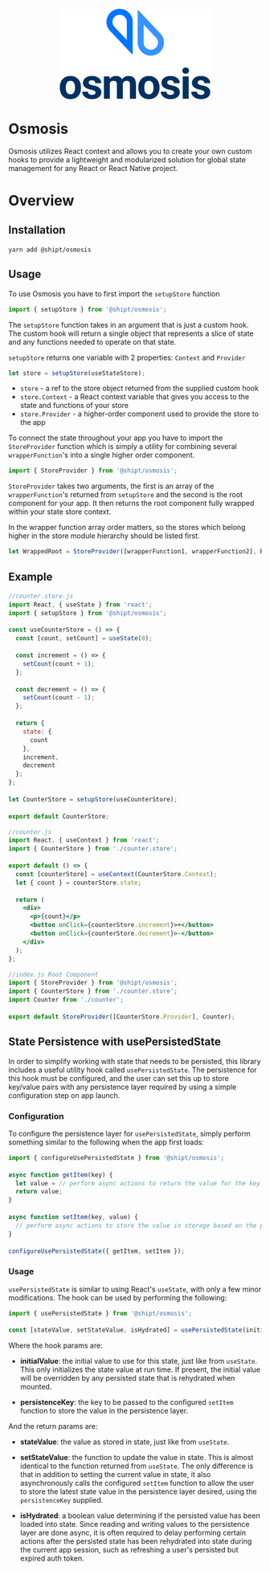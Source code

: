 <p align="center">
<img width="300" src="https://github.com/shipt/osmosis/blob/master/logo.png" />
</p>

# Osmosis

Osmosis utilizes React context and allows you to create your own custom hooks to provide a lightweight and modularized solution for global state management for any React or React Native project.

# Overview

## Installation

```
yarn add @shipt/osmosis
```

## Usage

To use Osmosis you have to first import the `setupStore` function

```js
import { setupStore } from '@shipt/osmosis';
```

The `setupStore` function takes in an argument that is just a custom hook. The custom hook will return a single object that represents a slice of state and any functions needed to operate on that state.

`setupStore` returns one variable with 2 properties: `Context` and `Provider`

```js
let store = setupStore(useStateStore);
```

- `store` - a ref to the store object returned from the supplied custom hook
- `store.Context` - a React context variable that gives you access to the state and functions of your store
- `store.Provider` - a higher-order component used to provide the store to the app

To connect the state throughout your app you have to import the `StoreProvider` function which is simply a utility for combining several `wrapperFunction`'s into a single higher order component.

```js
import { StoreProvider } from '@shipt/osmosis';
```

`StoreProvider` takes two arguments, the first is an array of the `wrapperFunction`'s returned from `setupStore` and the second is the root component for your app. It then returns the root component fully wrapped within your state store context.

In the wrapper function array order matters, so the stores which belong higher in the store module hierarchy should be listed first.

```js
let WrappedRoot = StoreProvider([wrapperFunction1, wrapperFunction2], RootComponent);
```

## Example

```js
//counter.store.js
import React, { useState } from 'react';
import { setupStore } from '@shipt/osmosis';

const useCounterStore = () => {
  const [count, setCount] = useState(0);

  const increment = () => {
    setCount(count + 1);
  };

  const decrement = () => {
    setCount(count - 1);
  };

  return {
    state: {
      count
    },
    increment,
    decrement
  };
};

let CounterStore = setupStore(useCounterStore);

export default CounterStore;
```

```jsx
//counter.js
import React, { useContext } from 'react';
import { CounterStore } from './counter.store';

export default () => {
  const [counterStore] = useContext(CounterStore.Context);
  let { count } = counterStore.state;

  return (
    <div>
      <p>{count}</p>
      <button onClick={counterStore.increment}>+</button>
      <button onClick={counterStore.decrement}>-</button>
    </div>
  );
};
```

```jsx
//index.js Root Component
import { StoreProvider } from '@shipt/osmosis';
import { CounterStore } from './counter.store';
import Counter from './counter';

export default StoreProvider([CounterStore.Provider], Counter);
```

## State Persistence with usePersistedState

In order to simplify working with state that needs to be persisted, this library includes a useful utility hook called `usePersistedState`. The persistence for this hook must be configured, and the user can set this up to store key/value pairs with any persistence layer required by using a simple configuration step on app launch.

### Configuration

To configure the persistence layer for `usePersistedState`, simply perform something similar to the following when the app first loads:

```js
import { configureUsePersistedState } from '@shipt/osmosis';

async function getItem(key) {
  let value = // perform async actions to return the value for the key provided 
  return value;
}

async function setItem(key, value) {
  // perform async actions to store the value in storage based on the provided key
}

configureUsePersistedState({ getItem, setItem });
```

### Usage

`usePersistedState` is similar to using React's `useState`, with only a few minor modifications. The hook can be used by performing the following:

```js
import { usePersistedState } from '@shipt/osmosis';

const [stateValue, setStateValue, isHydrated] = usePersistedState(initialValue, persistenceKey);
```

Where the hook params are:

- **initialValue**: the initial value to use for this state, just like from `useState`. This only initializes the state value at run time. If present, the initial value will be overridden by any persisted state that is rehydrated when mounted.

- **persistenceKey**: the key to be passed to the configured `setItem` function to store the value in the persistence layer.

And the return params are:

- **stateValue**: the value as stored in state, just like from `useState`.

- **setStateValue**: the function to update the value in state. This is almost identical to the function returned from `useState`. The only difference is that in addition to setting the current value in state, it also asynchronously calls the configured `setItem` function to allow the user to store the latest state value in the persistence layer desired, using the `persistenceKey` supplied.

- **isHydrated**: a boolean value determining if the persisted value has been loaded into state. Since reading and writing values to the persistence layer are done async, it is often required to delay performing certain actions after the persisted state has been rehydrated into state during the current app session, such as refreshing a user's persisted but expired auth token.
